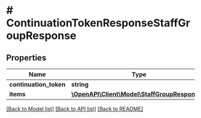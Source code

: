 # # ContinuationTokenResponseStaffGroupResponse

## Properties

Name | Type | Description | Notes
------------ | ------------- | ------------- | -------------
**continuation_token** | **string** |  | [optional]
**items** | [**\OpenAPI\Client\Model\StaffGroupResponse[]**](StaffGroupResponse.md) |  | [optional]

[[Back to Model list]](../../README.md#models) [[Back to API list]](../../README.md#endpoints) [[Back to README]](../../README.md)
